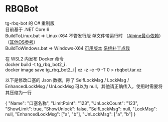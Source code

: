 # RBQBot
tg-rbq-bot 的 C# 重制版  
目前基于 .NET Core 6  
BuildToLinux.bat => Linux-X64 不管发行版 单文件带运行时 （[Alpine最小依赖](https://docs.microsoft.com/zh-cn/dotnet/core/install/linux-alpine#dependencies "Alpine基础库参考点我")）（[其他OS参考](https://docs.microsoft.com/zh-cn/dotnet/core/install/linux "其他OS参考点我")）  
BuildToWindows.bat => Windows-X64 [可用版本](https://docs.microsoft.com/zh-cn/dotnet/core/install/windows?tabs=net60#supported-releases "可用系统参考点我") [系统补丁点我](https://docs.microsoft.com/zh-cn/dotnet/core/install/windows?tabs=net60#additional-deps "各版本系统补丁点我")

在 WSL2 内发布 Docker 命令  
docker build -t tg_rbq_bot2_i .  
docker image save tg_rbq_bot2_i | xz -z -e -9 -T 0 > rbqbot.tar.xz  

以下是修改口塞的 Json 数据，除了 SelfLockMsg / LockMsg / EnhancedLockMsg / UnLockMsg 可以为 null，其他请正确传入，使用时需要将其压缩为一行  

{
    "Name": "口塞名称",
    "LimitPoint": "123",
    "UnLockCount": "123",
	"ShowLimit": true,
    "ShowUnlock": false,
    "SelfLockMsg": null,
    "LockMsg": null,
    "EnhancedLockMsg": ["a", "b"],
    "UnLockMsg": ["a", "b"]
}
